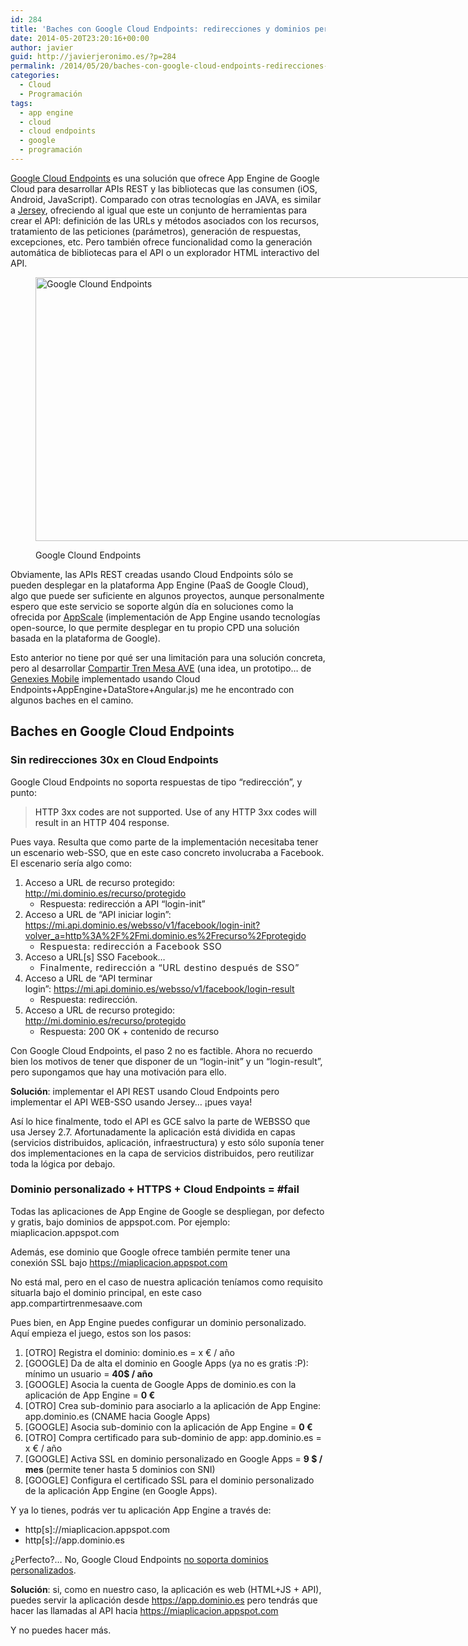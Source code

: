 ```yaml
---
id: 284
title: 'Baches con Google Cloud Endpoints: redirecciones y dominios personalizados'
date: 2014-05-20T23:20:16+00:00
author: javier
guid: http://javierjeronimo.es/?p=284
permalink: /2014/05/20/baches-con-google-cloud-endpoints-redirecciones-y-dominios-personalizados/
categories:
  - Cloud
  - Programación
tags:
  - app engine
  - cloud
  - cloud endpoints
  - google
  - programación
---
```

[Google Cloud Endpoints](https://developers.google.com/appengine/docs/java/endpoints "Google Cloud Endpoints") es una solución que ofrece App Engine de Google Cloud para desarrollar APIs REST y las bibliotecas que las consumen (iOS, Android, JavaScript). Comparado con otras tecnologías en JAVA, es similar a [Jersey](https://jersey.java.net "Jersey: RESTful Web Services in Java"), ofreciendo al igual que este un conjunto de herramientas para crear el API: definición de las URLs y métodos asociados con los recursos, tratamiento de las peticiones (parámetros), generación de respuestas, excepciones, etc. Pero también ofrece funcionalidad como la generación automática de bibliotecas para el API o un explorador HTML interactivo del API.<figure style="width: 900px" class="wp-caption aligncenter">

<img src="https://developers.google.com/appengine/docs/images/endpoints.png" alt="Google Clound Endpoints" width="900" height="422" /><figcaption class="wp-caption-text">Google Clound Endpoints</figcaption></figure> 

Obviamente, las APIs REST creadas usando Cloud Endpoints sólo se pueden desplegar en la plataforma App Engine (PaaS de Google Cloud), algo que puede ser suficiente en algunos proyectos, aunque personalmente espero que este servicio se soporte algún día en soluciones como la ofrecida por [AppScale](http://www.appscale.com "AppScale: Open source development platform modeled on Google App Engine") (implementación de App Engine usando tecnologías open-source, lo que permite desplegar en tu propio CPD una solución basada en la plataforma de Google).

Esto anterior no tiene por qué ser una limitación para una solución concreta, pero al desarrollar [Compartir Tren Mesa AVE](https://compartirtrenmesaave.com?utm_source=blog&utm_medium=article&utm_campaign=javier "Compartir Tren Mesa AVE") (una idea, un prototipo&#8230; de [Genexies Mobile](http://www.genexies.com "Genexies Mobile") implementado usando Cloud Endpoints+AppEngine+DataStore+Angular.js) me he encontrado con algunos baches en el camino.

## Baches en Google Cloud Endpoints

### Sin redirecciones 30x en Cloud Endpoints

Google Cloud Endpoints no soporta respuestas de tipo &#8220;redirección&#8221;, y punto:

> <span style="color: #222222;">HTTP 3xx codes are not supported. Use of any HTTP 3xx codes will result in an HTTP 404 response.</span>

Pues vaya. Resulta que como parte de la implementación necesitaba tener un escenario web-SSO, que en este caso concreto involucraba a Facebook. El escenario sería algo como:

  1. Acceso a URL de recurso protegido: http://mi.dominio.es/recurso/protegido 
      * Respuesta: redirección a API &#8220;login-init&#8221;
  2. Acceso a URL de &#8220;API iniciar login&#8221;: https://mi.api.dominio.es/websso/v1/facebook/login-init?volver_a=http%3A%2F%2Fmi.dominio.es%2Frecurso%2Fprotegido 
      * <span style="letter-spacing: 0.05em;">Respuesta: redirección a Facebook SSO</span>
  3. Acceso a URL[s] SSO Facebook&#8230; 
      * <span style="letter-spacing: 0.05em;">Finalmente, redirección a &#8220;URL destino después de SSO&#8221;</span>
  4. Acceso a URL de &#8220;API terminar login&#8221;: https://mi.api.dominio.es/websso/v1/facebook/login-result 
      * Respuesta: redirección.
  5. Acceso a URL de recurso protegido: http://mi.dominio.es/recurso/protegido 
      * Respuesta: 200 OK + contenido de recurso

Con Google Cloud Endpoints, el paso 2 no es factible. Ahora no recuerdo bien los motivos de tener que disponer de un &#8220;login-init&#8221; y un &#8220;login-result&#8221;, pero supongamos que hay una motivación para ello.

**Solución**: implementar el API REST usando Cloud Endpoints pero implementar el API WEB-SSO usando Jersey&#8230; ¡pues vaya!

Así lo hice finalmente, todo el API es GCE salvo la parte de WEBSSO que usa Jersey 2.7. Afortunadamente la aplicación está dividida en capas (servicios distribuidos, aplicación, infraestructura) y esto sólo suponía tener dos implementaciones en la capa de servicios distribuidos, pero reutilizar toda la lógica por debajo.

### Dominio personalizado + HTTPS + Cloud Endpoints = #fail

Todas las aplicaciones de App Engine de Google se despliegan, por defecto y gratis, bajo dominios de appspot.com. Por ejemplo: miaplicacion.appspot.com

Además, ese dominio que Google ofrece también permite tener una conexión SSL bajo https://miaplicacion.appspot.com

No está mal, pero en el caso de nuestra aplicación teníamos como requisito situarla bajo el dominio principal, en este caso app.compartirtrenmesaave.com

Pues bien, en App Engine puedes configurar un dominio personalizado. Aquí empieza el juego, estos son los pasos:

  1. [OTRO] Registra el dominio: dominio.es = x € / año
  2. [GOOGLE] Da de alta el dominio en Google Apps (ya no es gratis :P): mínimo un usuario = **40$ / año**
  3. [GOOGLE] Asocia la cuenta de Google Apps de dominio.es con la aplicación de App Engine = **0 €**
  4. [OTRO] Crea sub-dominio para asociarlo a la aplicación de App Engine: app.dominio.es (CNAME hacia Google Apps)
  5. [GOOGLE] Asocia sub-dominio con la aplicación de App Engine = **0 €**
  6. [OTRO] Compra certificado para sub-dominio de app: app.dominio.es = x € / año
  7. [GOOGLE] Activa SSL en dominio personalizado en Google Apps = **9 $ / mes** (permite tener hasta 5 dominios con SNI)
  8. [GOOGLE] Configura el certificado SSL para el dominio personalizado de la aplicación App Engine (en Google Apps).

Y ya lo tienes, podrás ver tu aplicación App Engine a través de:

  * http[s]://miaplicacion.appspot.com
  * http[s]://app.dominio.es

¿Perfecto?&#8230; No, Google Cloud Endpoints [no soporta dominios personalizados](https://code.google.com/p/googleappengine/issues/detail?id=9384 "Google Cloud Endpoints VS custom domains").

**Solución**: si, como en nuestro caso, la aplicación es web (HTML+JS + API), puedes servir la aplicación desde https://app.dominio.es pero tendrás que hacer las llamadas al API hacia https://miaplicacion.appspot.com

Y no puedes hacer más.